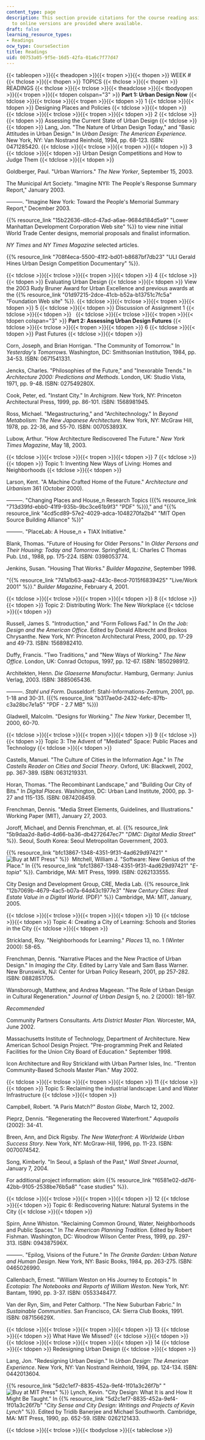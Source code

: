 ```yaml
---
content_type: page
description: This section provide citations for the course reading assignments. Links
  to online versions are provided where available.
draft: false
learning_resource_types:
- Readings
ocw_type: CourseSection
title: Readings
uid: 00753a05-9f5e-16d5-42fa-01a6c7f77d47
---
```

{{< tableopen >}}{{< theadopen >}}{{< tropen >}}{{< thopen >}}
WEEK #
{{< thclose >}}{{< thopen >}}
TOPICS
{{< thclose >}}{{< thopen >}}
READINGS
{{< thclose >}}{{< trclose >}}{{< theadclose >}}{{< tbodyopen >}}{{< tropen >}}{{< tdopen colspan="3" >}}
**Part 1: Urban Design Now**
{{< tdclose >}}{{< trclose >}}{{< tropen >}}{{< tdopen >}}
1
{{< tdclose >}}{{< tdopen >}}
Designing Places and Policies
{{< tdclose >}}{{< tdopen >}}
 
{{< tdclose >}}{{< trclose >}}{{< tropen >}}{{< tdopen >}}
2
{{< tdclose >}}{{< tdopen >}}
Assessing the Current State of Urban Design
{{< tdclose >}}{{< tdopen >}}
Lang, Jon. "The Nature of Urban Design Today," and "Basic Attitudes in Urban Design." In *Urban Design: The American Experience.* New York, NY: Van Nostrand Reinhold, 1994, pp. 68-123. ISBN: 0471285420.
{{< tdclose >}}{{< trclose >}}{{< tropen >}}{{< tdopen >}}
3
{{< tdclose >}}{{< tdopen >}}
Urban Design Competitions and How to Judge Them
{{< tdclose >}}{{< tdopen >}}

Goldberger, Paul. "Urban Warriors." *The New Yorker*, September 15, 2003.

The Municipal Art Society. "Imagine NYII: The People's Response Summary Report," January 2003.

———. "Imagine New York: Toward the People's Memorial Summary Report," December 2003.

{{% resource_link "15b22636-d8cd-47ad-a6ae-9684d184d5a9" "Lower Manhattan Development Corporation Web site" %}} to view nine initial World Trade Center designs, memorial proposals and finalist information.

*NY Times* and *NY Times Magazine* selected articles.

{{% resource_link "708f4eca-5500-41f2-bd01-b8687bf7db23" "ULI Gerald Hines Urban Design Competition Documentary" %}}.

{{< tdclose >}}{{< trclose >}}{{< tropen >}}{{< tdopen >}}
4
{{< tdclose >}}{{< tdopen >}}
Evaluating Urban Design
{{< tdclose >}}{{< tdopen >}}
View the 2003 Rudy Bruner Award for Urban Excellence and previous awards at the {{% resource_link "01d97215-2dce-41cb-b52a-b13751c7fc5a" "Foundation Web site" %}}.
{{< tdclose >}}{{< trclose >}}{{< tropen >}}{{< tdopen >}}
5
{{< tdclose >}}{{< tdopen >}}
Discussion of Assignment 1
{{< tdclose >}}{{< tdopen >}}
 
{{< tdclose >}}{{< trclose >}}{{< tropen >}}{{< tdopen colspan="3" >}}
**Part 2: Assessing Urban Design Futures**
{{< tdclose >}}{{< trclose >}}{{< tropen >}}{{< tdopen >}}
6
{{< tdclose >}}{{< tdopen >}}
Past Futures
{{< tdclose >}}{{< tdopen >}}

Corn, Joseph, and Brian Horrigan. "The Community of Tomorrow." In *Yesterday's Tomorrows.* Washington, DC: Smithsonian Institution, 1984, pp. 34-53. ISBN: 0671541331.

Jencks, Charles. "Philosophies of the Future," and "Inexorable Trends." In *Architecture 2000: Predictions and Methods*. London, UK: Studio Vista, 1971, pp. 9-48. ISBN: 027549280X.

Cook, Peter, ed. "Instant City." In *Archigram*. New York, NY: Princeton Architectural Press, 1999, pp. 86-101. ISBN: 1568981945.

Ross, Michael. "Megastructuring," and "Architechnology." In *Beyond Metabolism: The New Japanese Architecture*. New York, NY: McGraw Hill, 1978, pp. 22-36, and 55-70. ISBN: 007053893X.

Lubow, Arthur. "How Architecture Rediscovered The Future." *New York Times Magazine*, May 18, 2003.

{{< tdclose >}}{{< trclose >}}{{< tropen >}}{{< tdopen >}}
7
{{< tdclose >}}{{< tdopen >}}
Topic 1: Inventing New Ways of Living: Homes and Neighborhoods
{{< tdclose >}}{{< tdopen >}}

Larson, Kent. "A Machine Crafted Home of the Future." *Architecture and Urbanism* 361 (October 2000).

———. "Changing Places and House\_n Research Topics ({{% resource_link "713d39fd-ebb0-41f9-935b-9bc3ce61b9f3" "PDF" %}})," and "{{% resource_link "4cd5cd89-57e2-4029-adca-1048270fa2b4" "MIT Open Source Building Alliance" %}}"

———. "PlaceLab: A House\_n + TIAX Initiative."

Blank, Thomas. "Future of Housing for Older Persons." In *Older Persons and Their Housing: Today and Tomorrow*. Springfield, IL: Charles C Thomas Pub. Ltd., 1988, pp. 175-224. ISBN: 0398053774.

Jenkins, Susan. "Housing That Works." *Builder Magazine*, September 1998.

"{{% resource_link "741a1b63-aaa2-443c-8ecd-7015f6839425" "Live/Work 2001" %}}." *Builder Magazine*, February 4, 2001.

{{< tdclose >}}{{< trclose >}}{{< tropen >}}{{< tdopen >}}
8
{{< tdclose >}}{{< tdopen >}}
Topic 2: Distributing Work: The New Workplace
{{< tdclose >}}{{< tdopen >}}

Russell, James S. "Introduction," and "Form Follows Fad." In *On the Job: Design and the American Office*. Edited by Donald Albrecht and Broikos Chrysanthe. New York, NY: Princeton Architectural Press, 2000, pp. 17-29 and 49-73. ISBN: 1568982410.

Duffy, Francis. "Two Traditions," and "New Ways of Working." *The New Office*. London, UK: Conrad Octopus, 1997, pp. 12-67. ISBN: 1850298912.

Architekten, Henn. *Die Glaeserne Manufactur*. Hamburg, Germany: Junius Verlag, 2003. ISBN: 3885065436.

———. *Stahl und Form*. Dusseldorf: Stahl-Informations-Zentrum, 2001, pp. 1-18 and 30-31. ({{% resource_link "b317ae0d-2432-4efc-87fb-c3a28bc7e1a5" "PDF - 2.7 MB" %}})

Gladwell, Malcolm. "Designs for Working." *The New Yorker*, December 11, 2000, 60-70.

{{< tdclose >}}{{< trclose >}}{{< tropen >}}{{< tdopen >}}
9
{{< tdclose >}}{{< tdopen >}}
Topic 3: The Advent of "Mediated" Space: Public Places and Technology
{{< tdclose >}}{{< tdopen >}}

Castells, Manuel. "The Culture of Cities in the Information Age." In *The Castells Reader on Cities and Social Theory*. Oxford, UK: Blackwell, 2002, pp. 367-389. ISBN: 0631219331.

Horan, Thomas. "The Recombinant Landscape," and "Building Our City of Bits." In *Digital Places*. Washington, DC: Urban Land Institute, 2000, pp. 3-27 and 115-135. ISBN: 0874208459.

Frenchman, Dennis. "Media Street Elements, Guidelines, and Illustrations." Working Paper (MIT), January 27, 2003.

Joroff, Michael, and Dennis Frenchman, et. al. {{% resource_link "5b9daa2d-8a6d-4d66-ba36-db4272647ec7" "*DMC: Digital Media Street*" %}}. Seoul, South Korea: Seoul Metropolitan Government, 2003.

{{% resource_link "bfc13867-1348-4351-9f31-4ad629d97421" "![Buy at MIT Press](/images/mp_logo.gif)" %}}  Mitchell, William J. "Software: New Genius of the Place." In {{% resource_link "bfc13867-1348-4351-9f31-4ad629d97421" "*E-topia*" %}}. Cambridge, MA: MIT Press, 1999. ISBN: 0262133555.

City Design and Development Group, CRE, Media Lab. {{% resource_link "12b7069b-4679-4ac5-b07a-64d43c1977e3" "*New Century Cities: Real Estate Value in a Digital World*. (PDF)" %}} Cambridge, MA: MIT, January, 2005.

{{< tdclose >}}{{< trclose >}}{{< tropen >}}{{< tdopen >}}
10
{{< tdclose >}}{{< tdopen >}}
Topic 4: Creating a City of Learning: Schools and Stories in the City
{{< tdclose >}}{{< tdopen >}}

Strickland, Roy. "Neighborhoods for Learning." *Places* 13, no. 1 (Winter 2000): 58-65.

Frenchman, Dennis. "Narrative Places and the New Practice of Urban Design." In *Imaging the City*. Edited by Larry Vale and Sam Bass Warner. New Brunswick, NJ: Center for Urban Policy Researh, 2001, pp 257-282. ISBN: 0882851705.

Wansborough, Matthew, and Andrea Mageean. "The Role of Urban Design in Cultural Regeneration." *Journal of Urban Design* 5, no. 2 (2000): 181-197.

*Recommended*

Community Partners Consultants. *Arts District Master Plan.* Worcester, MA, June 2002.

Massachusetts Institute of Technology, Department of Architecture. New American School Design Project. "Pre-programming PreK and Related Facilities for the Union City Board of Education." September 1998.

Icon Architecture and Roy Strickland with Urban Partner Isles, Inc. "Trenton Community-Based Schools Master Plan." May 2002.

{{< tdclose >}}{{< trclose >}}{{< tropen >}}{{< tdopen >}}
11
{{< tdclose >}}{{< tdopen >}}
Topic 5: Reclaiming the industrial landscape: Land and Water Infrastructure
{{< tdclose >}}{{< tdopen >}}

Campbell, Robert. "A Paris Match?" *Boston Globe*, March 12, 2002.

Pieprz, Dennis. "Regenerating the Recovered Waterfront." *Aquapolis* (2002): 34-41.

Breen, Ann, and Dick Rigsby. *The New Waterfront: A Worldwide Urban Success Story*. New York, NY: McGraw-Hill, 1996, pp. 11-23. ISBN: 0070074542.

Song, Kimberly. "In Seoul, a Splash of the Past," *Wall Street Journal*, January 7, 2004.

For additional project information: skim {{% resource_link "f6581e02-dd76-42bb-9105-2538be76b5a8" "case studies" %}}.

{{< tdclose >}}{{< trclose >}}{{< tropen >}}{{< tdopen >}}
12
{{< tdclose >}}{{< tdopen >}}
Topic 6: Rediscovering Nature: Natural Systems in the City
{{< tdclose >}}{{< tdopen >}}

Spirn, Anne Whiston. "Reclaiming Common Ground, Water, Neighborhoods and Public Spaces." In *The American Planning Tradition*. Edited by Robert Fishman. Washington, DC: Woodrow Wilson Center Press, 1999, pp. 297-313. ISBN: 094387596X.

———. "Epilog, Visions of the Future." In *The Granite Garden: Urban Nature and Human Design*. New York, NY: Basic Books, 1984, pp. 263-275. ISBN: 0465026990.

Callenbach, Ernest. "William Weston on His Journey to Ecotopis." In *Ecotopia: The Notebooks and Reports of William Weston*. New York, NY: Bantam, 1990, pp. 3-37. ISBN: 0553348477.

Van der Ryn, Sim, and Peter Calthorp. "The New Suburban Fabric." In *Sustainable Communities*. San Francisco, CA: Sierra Club Books, 1991. ISBN: 087156629X.

{{< tdclose >}}{{< trclose >}}{{< tropen >}}{{< tdopen >}}
13
{{< tdclose >}}{{< tdopen >}}
What Have We Missed?
{{< tdclose >}}{{< tdopen >}}
 
{{< tdclose >}}{{< trclose >}}{{< tropen >}}{{< tdopen >}}
14
{{< tdclose >}}{{< tdopen >}}
Redesigning Urban Design
{{< tdclose >}}{{< tdopen >}}

Lang, Jon. "Redesigning Urban Design." In *Urban Design: The American Experience*. New York, NY: Van Nostrand Reinhold, 1994, pp. 124-134. ISBN: 0442013604.

{{% resource_link "5d2c1ef7-8835-452a-9ef4-1f01a3c26f7b" "![Buy at MIT Press](/images/mp_logo.gif)" %}} Lynch, Kevin. "City Design: What It is and How It Might Be Taught." In {{% resource_link "5d2c1ef7-8835-452a-9ef4-1f01a3c26f7b" "*City Sense and City Design: Writings and Projects of Kevin Lynch*" %}}. Edited by Tridib Banerjee and Michael Southworth. Cambridge, MA: MIT Press, 1990, pp. 652-59. ISBN: 0262121433.

{{< tdclose >}}{{< trclose >}}{{< tbodyclose >}}{{< tableclose >}}